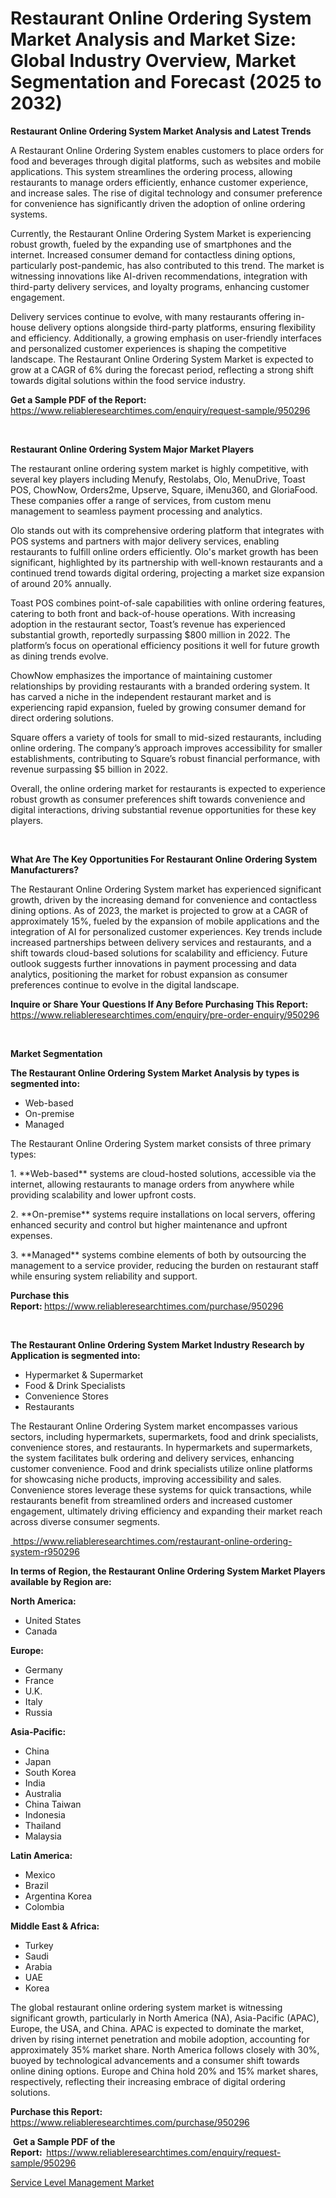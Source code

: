 <p><h1>Restaurant Online Ordering System Market Analysis and Market Size: Global Industry Overview, Market Segmentation and Forecast (2025 to 2032)</h1></p><p><strong>Restaurant Online Ordering System Market Analysis and Latest Trends</strong></p>
<p><p>A Restaurant Online Ordering System enables customers to place orders for food and beverages through digital platforms, such as websites and mobile applications. This system streamlines the ordering process, allowing restaurants to manage orders efficiently, enhance customer experience, and increase sales. The rise of digital technology and consumer preference for convenience has significantly driven the adoption of online ordering systems.</p><p>Currently, the Restaurant Online Ordering System Market is experiencing robust growth, fueled by the expanding use of smartphones and the internet. Increased consumer demand for contactless dining options, particularly post-pandemic, has also contributed to this trend. The market is witnessing innovations like AI-driven recommendations, integration with third-party delivery services, and loyalty programs, enhancing customer engagement.</p><p>Delivery services continue to evolve, with many restaurants offering in-house delivery options alongside third-party platforms, ensuring flexibility and efficiency. Additionally, a growing emphasis on user-friendly interfaces and personalized customer experiences is shaping the competitive landscape. The Restaurant Online Ordering System Market is expected to grow at a CAGR of 6% during the forecast period, reflecting a strong shift towards digital solutions within the food service industry.</p></p>
<p><strong>Get a Sample PDF of the Report:&nbsp;</strong> <a href="https://www.reliableresearchtimes.com/enquiry/request-sample/950296?utm_campaign=2221&utm_medium=2&utm_source=Github&utm_content=ia&utm_term=06032025&utm_id=restaurant-online-ordering-system">https://www.reliableresearchtimes.com/enquiry/request-sample/950296</a></p>
<p>&nbsp;</p>
<p><strong>Restaurant Online Ordering System Major Market Players</strong></p>
<p><p>The restaurant online ordering system market is highly competitive, with several key players including Menufy, Restolabs, Olo, MenuDrive, Toast POS, ChowNow, Orders2me, Upserve, Square, iMenu360, and GloriaFood. These companies offer a range of services, from custom menu management to seamless payment processing and analytics.</p><p>Olo stands out with its comprehensive ordering platform that integrates with POS systems and partners with major delivery services, enabling restaurants to fulfill online orders efficiently. Olo's market growth has been significant, highlighted by its partnership with well-known restaurants and a continued trend towards digital ordering, projecting a market size expansion of around 20% annually.</p><p>Toast POS combines point-of-sale capabilities with online ordering features, catering to both front and back-of-house operations. With increasing adoption in the restaurant sector, Toast’s revenue has experienced substantial growth, reportedly surpassing $800 million in 2022. The platform’s focus on operational efficiency positions it well for future growth as dining trends evolve.</p><p>ChowNow emphasizes the importance of maintaining customer relationships by providing restaurants with a branded ordering system. It has carved a niche in the independent restaurant market and is experiencing rapid expansion, fueled by growing consumer demand for direct ordering solutions. </p><p>Square offers a variety of tools for small to mid-sized restaurants, including online ordering. The company’s approach improves accessibility for smaller establishments, contributing to Square’s robust financial performance, with revenue surpassing $5 billion in 2022.</p><p>Overall, the online ordering market for restaurants is expected to experience robust growth as consumer preferences shift towards convenience and digital interactions, driving substantial revenue opportunities for these key players.</p></p>
<p>&nbsp;</p>
<p><strong>What Are The Key Opportunities For Restaurant Online Ordering System Manufacturers?</strong></p>
<p><p>The Restaurant Online Ordering System market has experienced significant growth, driven by the increasing demand for convenience and contactless dining options. As of 2023, the market is projected to grow at a CAGR of approximately 15%, fueled by the expansion of mobile applications and the integration of AI for personalized customer experiences. Key trends include increased partnerships between delivery services and restaurants, and a shift towards cloud-based solutions for scalability and efficiency. Future outlook suggests further innovations in payment processing and data analytics, positioning the market for robust expansion as consumer preferences continue to evolve in the digital landscape.</p></p>
<p><strong>Inquire or Share Your Questions If Any Before Purchasing This Report:</strong> <a href="https://www.reliableresearchtimes.com/enquiry/pre-order-enquiry/950296?utm_campaign=2221&utm_medium=2&utm_source=Github&utm_content=ia&utm_term=06032025&utm_id=restaurant-online-ordering-system">https://www.reliableresearchtimes.com/enquiry/pre-order-enquiry/950296</a></p>
<p>&nbsp;</p>
<p><strong>Market Segmentation</strong></p>
<p><strong>The Restaurant Online Ordering System Market Analysis by types is segmented into:</strong></p>
<p><ul><li>Web-based</li><li>On-premise</li><li>Managed</li></ul></p>
<p><p>The Restaurant Online Ordering System market consists of three primary types: </p><p>1. **Web-based** systems are cloud-hosted solutions, accessible via the internet, allowing restaurants to manage orders from anywhere while providing scalability and lower upfront costs.</p><p>2. **On-premise** systems require installations on local servers, offering enhanced security and control but higher maintenance and upfront expenses.</p><p>3. **Managed** systems combine elements of both by outsourcing the management to a service provider, reducing the burden on restaurant staff while ensuring system reliability and support.</p></p>
<p><strong>Purchase this Report:&nbsp;</strong><a href="https://www.reliableresearchtimes.com/purchase/950296?utm_campaign=2221&utm_medium=2&utm_source=Github&utm_content=ia&utm_term=06032025&utm_id=restaurant-online-ordering-system">https://www.reliableresearchtimes.com/purchase/950296</a></p>
<p>&nbsp;</p>
<p><strong>The Restaurant Online Ordering System Market Industry Research by Application is segmented into:</strong></p>
<p><ul><li>Hypermarket & Supermarket</li><li>Food & Drink Specialists</li><li>Convenience Stores</li><li>Restaurants</li></ul></p>
<p><p>The Restaurant Online Ordering System market encompasses various sectors, including hypermarkets, supermarkets, food and drink specialists, convenience stores, and restaurants. In hypermarkets and supermarkets, the system facilitates bulk ordering and delivery services, enhancing customer convenience. Food and drink specialists utilize online platforms for showcasing niche products, improving accessibility and sales. Convenience stores leverage these systems for quick transactions, while restaurants benefit from streamlined orders and increased customer engagement, ultimately driving efficiency and expanding their market reach across diverse consumer segments.</p></p>
<p><a href="https://www.reliableresearchtimes.com/restaurant-online-ordering-system-r950296?utm_campaign=2221&utm_medium=2&utm_source=Github&utm_content=ia&utm_term=06032025&utm_id=restaurant-online-ordering-system">&nbsp;https://www.reliableresearchtimes.com/restaurant-online-ordering-system-r950296</a></p>
<p><strong>In terms of Region, the Restaurant Online Ordering System Market Players available by Region are:</strong></p>
<p>
    <p> <strong> North America: </strong>
        <ul>
            <li>United States</li>
            <li>Canada</li>
        </ul>
        </p> 
    <p> <strong> Europe: </strong>
        <ul>
            <li>Germany</li>
            <li>France</li>
            <li>U.K.</li>
            <li>Italy</li>
            <li>Russia</li>
        </ul>
        </p> 
    <p> <strong> Asia-Pacific: </strong>
        <ul>
            <li>China</li>
            <li>Japan</li>
            <li>South Korea</li>
            <li>India</li>
            <li>Australia</li>
            <li>China Taiwan</li>
            <li>Indonesia</li>
            <li>Thailand</li>
            <li>Malaysia</li>
        </ul>
        </p> 
    <p> <strong> Latin America: </strong>
        <ul>
            <li>Mexico</li>
            <li>Brazil</li>
            <li>Argentina Korea</li>
            <li>Colombia</li>
        </ul>
        </p> 
    <p> <strong> Middle East & Africa: </strong>
        <ul>
            <li>Turkey</li>
            <li>Saudi</li>
            <li>Arabia</li>
            <li>UAE</li>
            <li>Korea</li>
        </ul>
    </p>
    </p>
<p><p>The global restaurant online ordering system market is witnessing significant growth, particularly in North America (NA), Asia-Pacific (APAC), Europe, the USA, and China. APAC is expected to dominate the market, driven by rising internet penetration and mobile adoption, accounting for approximately 35% market share. North America follows closely with 30%, buoyed by technological advancements and a consumer shift towards online dining options. Europe and China hold 20% and 15% market shares, respectively, reflecting their increasing embrace of digital ordering solutions.</p></p>
<p><strong>Purchase this Report: </strong><a href="https://www.reliableresearchtimes.com/purchase/950296?utm_campaign=2221&utm_medium=2&utm_source=Github&utm_content=ia&utm_term=06032025&utm_id=restaurant-online-ordering-system">https://www.reliableresearchtimes.com/purchase/950296</a></p>
<p>&nbsp;<strong>Get a Sample PDF of the Report:&nbsp;&nbsp;</strong><a href="https://www.reliableresearchtimes.com/enquiry/request-sample/950296?utm_campaign=2221&utm_medium=2&utm_source=Github&utm_content=ia&utm_term=06032025&utm_id=restaurant-online-ordering-system">https://www.reliableresearchtimes.com/enquiry/request-sample/950296</a></p>
<p><strong></strong></p>
<p><p><a href="https://github.com/delindacallegari68/Market-Research-Report-List-1/blob/main/service-level-management-market.md?utm_campaign=2221&utm_medium=2&utm_source=Github&utm_content=ia&utm_term=06032025&utm_id=restaurant-online-ordering-system">Service Level Management Market</a></p></p>